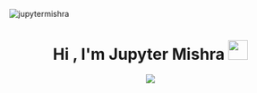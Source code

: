 <p align="left"> <img src="https://komarev.com/ghpvc/?username=jupytermishra&label=Profile%20views&color=0e75b6&style=flat" alt="jupytermishra" /> </p>
<h1 align="center"><b>Hi , I'm Jupyter Mishra </b><img src="https://media.giphy.com/media/hvRJCLFzcasrR4ia7z/giphy.gif" width="35"></h1>
<!--  -->
<p align="center">
  <a href="https://github.com/jupytermishra/readme-typing-svg"><img src="https://readme-typing-svg.herokuapp.com?font=Time+New+Roman&color=cyan&size=25&center=true&vCenter=true&width=600&height=100&lines=Welcome+To+My+Github..&hearts;++;Data Science+AI
+Educator,;Computer+Science+Student,;CTF+Newbie,;Active+Learner/Researcher,;Love+to+learn+new+stuffs..<3"></a>
</p>






